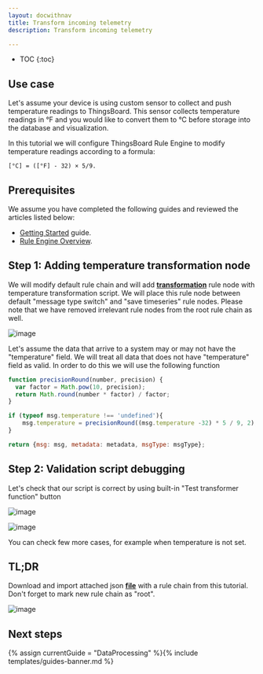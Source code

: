 ```yaml
---
layout: docwithnav
title: Transform incoming telemetry
description: Transform incoming telemetry

---
```


* TOC
{:toc}

## Use case

Let's assume your device is using custom sensor to collect and push temperature readings to ThingsBoard. 
This sensor collects temperature readings in °F and you would like to convert them to °C before storage into the database and visualization.

In this tutorial we will configure ThingsBoard Rule Engine to modify temperature readings according to a formula:

```code
[°C] = ([°F] - 32) × 5/9.
```

## Prerequisites 

We assume you have completed the following guides and reviewed the articles listed below:

  * [Getting Started](/docs/getting-started-guides/helloworld/) guide.
  * [Rule Engine Overview](/docs/user-guide/rule-engine-2-0/overview/).

## Step 1: Adding temperature transformation node

We will modify default rule chain and will add [**transformation**](/docs/user-guide/rule-engine-2-0/transformation-nodes/#script-transformation-node) rule node with temperature transformation script. 
We will place this rule node between default "message type switch" and "save timeseries" rule nodes.
Please note that we have removed irrelevant rule nodes from the root rule chain as well.

![image](https://img.thingsboard.io/user-guide/rule-engine-2-0/tutorials/transformation/rule-chain.png)

Let's assume the data that arrive to a system may or may not have the "temperature" field. 
We will treat all data that does not have "temperature" field as valid. In order to do this we will use the following function

```javascript
function precisionRound(number, precision) {
  var factor = Math.pow(10, precision);
  return Math.round(number * factor) / factor;
}

if (typeof msg.temperature !== 'undefined'){
    msg.temperature = precisionRound((msg.temperature -32) * 5 / 9, 2);
}

return {msg: msg, metadata: metadata, msgType: msgType};
```

## Step 2: Validation script debugging

Let's check that our script is correct by using built-in "Test transformer function" button

![image](https://img.thingsboard.io/user-guide/rule-engine-2-0/tutorials/transformation/node-config.png)

![image](https://img.thingsboard.io/user-guide/rule-engine-2-0/tutorials/transformation/test-function.png)

You can check few more cases, for example when temperature is not set.

## TL;DR

Download and import attached json [**file**](/docs/user-guide/resources/transformation-rule-chain.json) with a rule chain from this tutorial. Don't forget to mark new rule chain as "root".

![image](https://img.thingsboard.io/user-guide/rule-engine-2-0/tutorials/make-root.png)

 

## Next steps

{% assign currentGuide = "DataProcessing" %}{% include templates/guides-banner.md %}





